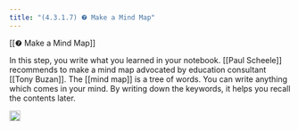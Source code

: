 ```yaml
---
title: "(4.3.1.7) ❼ Make a Mind Map"
---
```


[[❼ Make a Mind Map]]

In this step, you write what you learned in your notebook. [[Paul Scheele]] recommends to make a mind map advocated by education consultant [[Tony Buzan]]. The [[mind map]] is a tree of words. You can write anything which comes in your mind. By writing down the keywords, it helps you recall the contents later.

<img src='https://scrapbox.io/api/pages/nishio/en/icon' alt='en.icon' height="19.5"/>